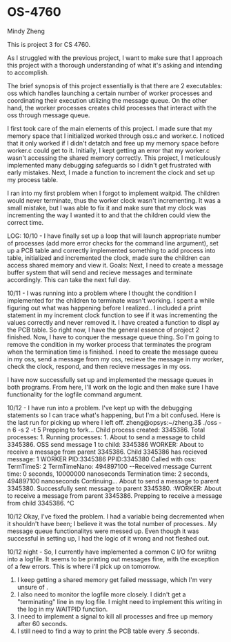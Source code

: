 # OS-4760
Mindy Zheng

This is project 3 for CS 4760.

As I struggled with the previous project, I want to make sure that I approach this project with a thorough understanding of what it's asking and intending to accomplish. 

The brief synopsis of this project essentially is that there are 2 executables: oss which handles launching a certain number of worker processes and coordinating their execution utilizing the message queue. On the other hand, the worker processes creates child processes that interact with the oss through message queue.

I first took care of the main elements of this project. I made sure that my memory space that I initialized worked through oss.c and worker.c. I noticed that it only worked if I didn't detatch and free up my memory space before worker.c could get to it. Initially, I kept getting an error that my worker.c wasn't accessing the shared memory correctly. This project, I meticulously implemented many debugging safeguards so I didn't get frustrated with early mistakes. Next, I made a function to increment the clock and set up my process table. 

I ran into my first problem when I forgot to implement waitpid. The children would never terminate, thus the worker clock wasn't incrementing. It was a small mistake, but I was able to fix it and make sure that my clock was incrementing the way I wanted it to and that the children could view the correct time. 

LOG: 
10/10 - I have finally set up a loop that will launch appropriate number of processes (add more error checks for the command line argument), set up a PCB table and correctly implemented something to add process into table, initialized and incremented the clock, made sure the children can access shared memory and view it. 
Goals: Next, I need to create a message buffer system that will send and recieve messages and terminate accordingly. This can take the next full day.    
  
10/11 - I was running into a problem where I thought the condition I implemented for the children to terminate wasn't working. I spent a while figuring out what was happening before I realized.. I included a print statement in my increment clock function to see if it was incrementing the values correctly and never removed it. 
I have created a function to displ ay the PCB table. So right now, I have the general essence of project 2 finished. Now, I have to conquer the message queue thing. So I'm going to remove the condition in my worker process that terminates the program when the termination time is finished. I need to create the message queeu in my oss, send a message from my oss, recieve the message in my worker, check the clock, respond, and then recieve messages in my oss.

I have now successfully set up and implemented the message queues in both programs. From here, I'll work on the logic and then make sure I have functionality for the logfile command argument.  

10/12 - I have run into a problem. I've kept up with the debugging statements so I can trace what's happening, but I'm a bit confused. Here is the last run for picking up where I left off. 
zheng@opsys:~/zheng.3$ ./oss -n 6 -s 2 -t 5
Prepping to fork...
Child process created: 3345386. Total processes: 1. Running processes: 1.
About to send a message to child 3345386.
OSS send message 1 to child: 3345386
WORKER: About to receive a message from parent 3345386.
Child 3345386 has recieved message: 1
WORKER PID:3345386 PPID:3345380 Called with oss: TermTimeS: 2 TermTimeNano: 494897100
--Received message
Current time: 0 seconds, 10000000 nanoseconds
Termination time: 2 seconds, 494897100 nanoseconds
Continuing...
About to send a message to parent 3345380.
Successfully sent message to parent 3345380.
:WORKER: About to receive a message from parent 3345386.
Prepping to receive a message from child 3345386.
^C

10/12 Okay, I've fixed the problem. 
I had a variable being decremented when it shouldn't have been; I believe it was the total number of processes.. My message queue functionalitys were messed up. Even though it was successful in setting up, I had the logic of it wrong and not fleshed out. 


10/12 night - So, I currently have implemented a common C I/O for wriitng into a logfile. It seems to be printing out messages fine, with the exception of a few errors. This is where i'll pick up on tomorrow. 

1. I keep getting a shared memory get failed messsage, which I'm very unsure of . 
2. I also need to monitor the logfile more closely. I didn't get a "terminating" line in my log file. I might need to implement this writing in the log in my WAITPID function. 
3. I need to implement a signal to kill all processes and free up memory after 60 seconds. 
4. I still need to find a way to print the PCB table every .5 seconds.  
